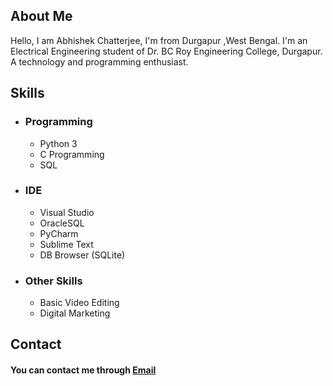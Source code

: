 ## About Me

Hello, I am Abhishek Chatterjee, I'm from Durgapur ,West Bengal. I'm an Electrical Engineering student of Dr. BC Roy Engineering College, Durgapur.
A technology and programming enthusiast.


## Skills
*  ### Programming 
    * Python 3
    * C Programming 
    * SQL


*  ### IDE
    * Visual Studio
    * OracleSQL
    * PyCharm
    * Sublime Text
    * DB Browser (SQLite)
    
*  ### Other Skills
    * Basic Video Editing
    * Digital Marketing									

## Contact

#### You can contact me through [Email](mailto:abhishekchatterjee59@protonmail.com) 

